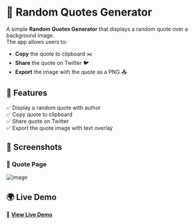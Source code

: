 # 📜 Random Quotes Generator

A simple **Random Quotes Generator** that displays a random quote over a background image.  
The app allows users to:
- **Copy** the quote to clipboard ✂️  
- **Share** the quote on Twitter 🐦  
- **Export** the image with the quote as a PNG 📤  

## 🚀 Features

✅ Display a random quote with author  
✅ Copy quote to clipboard  
✅ Share quote on Twitter  
✅ Export the quote image with text overlay  

## 🎨 Screenshots

### 🔹 **Quote Page**
![image](https://github.com/user-attachments/assets/24a8a6b2-6f9e-4fc6-848f-eb746dfe52c8)


## 🌍 Live Demo

🔗 **[View Live Demo](https://your-deployment-link.com)**  
